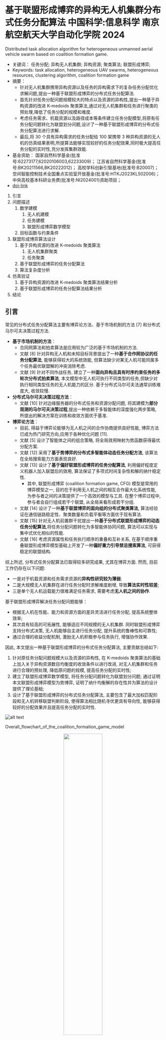 # 基于联盟形成博弈的异构无人机集群分布式任务分配算法 中国科学:信息科学 南京航空航天大学自动化学院 2024

Distributed task allocation algorithm for heterogeneous unmanned aerial vehicle swarm based on coalition formation game.

- 关键词： 任务分配; 异构无人机集群; 异构资源; 聚类算法; 联盟形成博弈;
- Keywords: task allocation, heterogeneous UAV swarms, heterogeneous resources, clustering algorithm, coalition formation game
- 摘要：
  - 针对无人机集群携带异构资源以及任务的异构需求下的复杂任务分配优化求解问题,提出一种基于联盟形成博弈的分布式任务分配算法.
  - 首先针对任务分配问题规模较大的特点以及资源的异构性,提出一种基于异构资源的改进 K-medoids 聚类算法,通过对无人机集群和任务进行聚类的预处理,降低了任务分配的规模和难度.
  - 考虑任务需求、机载资源以及路径成本等条件建立任务分配模型,将原有任务分配问题转化为联盟划分问题,设计了一种基于联盟形成博弈的分布式任务分配算法进行求解.
  - 最后,将 30 个具有异构需求的任务分配给 100 架携带 3 种异构资源的无人机的仿真结果表明,所提算法能够实现较好的任务分配效果,同时极大提高任务分配的实时性,充分发挥集群效能.
- 基金资助： 国家自然科学基金(批准号:62273177,62020106003,62233009)； 江苏省自然科学基金(批准号:BK20211566,BK20222012)； 高校学科创新引智基地(批准号:B20007)； 空间智能控制技术全国重点实验室开放基金(批准号:HTKJ2023KL502006)； 中央高校基本科研业务费(批准号:NI2024001)资助项目；
- [doi-link](https://doi.org/10.1360/ssi-2024-0167)

1. 引言
2. 问题描述
   1. 数学建模
      1. 无人机建模
      2. 任务建模
      3. 联盟形成博弈数学模型
   2. 目标函数与约束条件
3. 联盟形成博弈算法设计
   1. 基于异构资源的改进 K-medoids 聚类算法
      1. 无人机集群聚类
      2. 任务聚类
   2. 基于联盟形成博弈的任务分配算法
   3. 算法复杂度分析
4. 仿真验证
   1. 基于异构资源的改进 K-medoids 聚类算法结果分析
   2. 基于联盟形成博弈的任务分配算法结果分析
5. 结论

## 引言

常见的分布式任务分配算法主要有博弈论方法、基于市场机制的方法 [7] 和分布式马尔可夫决策过程方法.

- **基于市场机制的方法**：
  - 合同网算法和拍卖算法是应用较为广泛的基于市场机制的方法.
  - 文献 [8] 针对异构无人机和未知目标背景提出了一种**基于合作网协议的任务分配算法**, 能够获得较大的系统效能, 但算法缺少对某无人机可能同属多个任务最优联盟解的冲突消除考虑.
  - 文献 [9] 针对不同作战任务, 建立了一种**面向异构且具有时序约束任务的多轮次分布式拍卖算法**, 本文模型中无人机可执行不同类型的任务,但缺少对执行相同类型任务的无人机能力的区分. 基于分布式马尔可夫法通常训练难度大, 收敛较慢.
- **分布式马尔可夫决策过程方法**：
  - 文献 [10] 针对边缘服务器的分布式任务和资源分配问题, 将其建模为**部分观测的马尔可夫决策过程**,提出一种依赖于多智能体的深度强化两步策略, 所提出的解决方案在训练和收敛方面优于基准.
- **博弈论方法**：
  - 目前, 得益于博弈论能够为无人机之间的合作协商提供良好性能, 博弈方法已成为热门研究方向,应用于各种优化问题 [11].
  - 文献 [5] 设计了智能体之间的组合策略, 将全局效用映射为势函数获得最优分配方案.
  - 文献 [12] 采用了**基于势博弈的分布式多智能体动态任务分配方法**, 该算法在全局搜索能力方面表现良好.
  - 文献 [13] 设计了**基于偏好联盟形成博弈的任务分配算法**, 利用偏好程度定义机器人加入联盟后的效用, 算法保证了多项式时间复杂性和解的纳什稳定性.
    - 其中, 联盟形成博弈 (coalition formation game, CFG) 模型是常用的博弈模型之一, 目的在于利用无人机之间的相互合作最大化系统性能, 为参与者之间的决策提供了一个高效的模型与工具. 在整个博弈过程中, 参与者会自行组成若干个联盟, 从全局来看形成若干分组.
  - 文献 [14] 设计了一种**基于联盟博弈的面向组的分布式聚类算法**, 算法经验证在通信链路稳定性、聚类数量和负载平衡等方面优于现有算法.
  - 文献 [15] 针对无人机前置群干扰提出一种**基于分布式联盟形成博弈的动态任务分配算法**,将任务分配问题转化为多智能体协同问题, 算法可以实现与集中式优化相似的性能.
  - 文献 [16] 考虑资源属性和任务执行顺序的重叠和互补关系, 在基于顺序重叠联盟形成博弈模型基础上开发了一种**偏好重力引导禁忌搜索算法**, 可获得稳定的联盟结构.

综上所述, 分布式任务分配算法已取得较多研究成果, 尤其在博弈方面. 然而, 目前工作仍存在以下问题:

- 一是对于机载资源和任务需求资源的**异构性研究较为薄弱**;
- 二是大规模无人机集群在进行任务分配时求解难度剧增, 导致**算法实时性较差**;
- 三是单个无人机运载能力很难满足任务需求, 需要考虑**无人机之间的协作**.

基于联盟形成博弈解决任务分配问题能够：

- 根据无人机在性能、能力和资源方面的差异灵活进行任务分配, 提高系统整体效率;
- 其次具有较高的可拓展性, 能够适应不同规模的无人机集群. 同时联盟形成博弈支持分布式决策, 无人机能够自主进行任务分配, 提升系统的鲁棒性和可靠性;
- 通过合理的收益分配机制, 激励无人机积极参与任务执行, 增强协作效果.

因此, 本文提出一种基于联盟形成博弈的分布式任务分配算法, 主要贡献总结如下:

1. 针对原任务分配问题规模大以及资源的异构性, 在 K-medoids 聚类算法的基础上加入关于异构资源数目均衡度的收敛条件以进行改进, 对无人机集群和任务进行合理的预处理, 降低原问题的规模, 提高任务分配的实时性;
2. 建立了联盟形成博弈数学模型, 将任务分配问题转化为联盟划分问题; 通过证明本文联盟形成博弈模型为势博弈, 证明了纳什均衡解的存在性并为算法的设计提供了理论基础;
3. 设计了基于联盟形成博弈的分布式任务分配算法, 主要包含了最大加权匹配阶段和无人机转移联盟判断阶段, 使得算法相比随机寻优更具有导向性, 能够获得较好的分配效果并且提高任务分配的实时性.

![alt text](images/Overall_flowchart_of_the_coalition_formation_game_model.png)

Overall_flowchart_of_the_coalition_formation_game_model

<p align="center"> <img src="images/Overall_flowchart_of_the_task_allocation_algorithm_based_on_coalition_formation_game.png" width=50%/> </p>

Overall_flowchart_of_the_task_allocation_algorithm_based_on_coalition_formation_game

## List of references

1. Poudel S, Moh S. Task assignment algorithms for unmanned aerial vehicle networks: A comprehensive survey. IEEE Trans Veh Commun, 2022, 35: 100469.
   [doi-link](https://doi.org/10.1016/j.vehcom.2022.100469)
2. 李 鸿一, 陈 锦涛, 任 鸿儒. Random-sampling-based multi-UAV cooperative search planning for high-rise firefighting. Sci Sin-Inf, 2022, 52: 1610-1626.
   [doi-link](https://doi.org/10.1360/SSI-2022-0038)
3. Zhou W, Kuang M, Zhu J. An unmanned air combat system based on swarm intelligence. Sci Sin-Inf, 2020, 50: 363-374.
   [doi-link](https://doi.org/10.1360/SSI-2019-0196)
4. Lei Y Q, Duan H B. Decision-making of multi-UAV combat game via enhanced competitive learning pigeon-inspired optimization. Sci Sin Tech, 2024, 54: 136-148.
   [doi-link](https://doi.org/10.1360/SST-2022-0032)
5. Ju K, Mao Z H, Jiang B, et al. Task allocation and reallocation for heterogeneous multiagent systems based on potential game. Act Autom Sin, 2022, 48: 2416-2428.
6. Cui W, Li R, Feng Y. Distributed Task Allocation for a Multi-UAV System with Time Window Constraints. Drones, 2022, 6:
   [doi-link](https://doi.org/10.3390/drones6090226)
7. Chen X, Wei X M, Xu G Y. Multiple unmanned aerial vehicle decentralized cooperative air combat decision making with fuzzy situation. J Shanghai Jiaotong Univ. 2014, 48: 907-913+921.
8. Yan F, Zhu X, Zhou Z. Real-time task allocation for a heterogeneous multi-UAV simultaneous attack. Sci Sin-Inf, 2019, 49: 555-569.
   [doi-link](https://doi.org/10.1360/N112018-00338)
9. Lyu Y, Zhou R, Li X, et al. Multi-task assignment algorithm based on multi-round distributed auction. J Beijing Univ Aeronaut Astronaut, 2023, 1-14.
10. Chen Y, Sun Y, Yu H. Joint Task and Computing Resource Allocation in Distributed Edge Computing Systems via Multi-Agent Deep Reinforcement Learning. IEEE Trans Netw Sci Eng, 2024, 11: 3479-3494.
    [doi-link](https://doi.org/10.1109/TNSE.2024.3375374)
11. Xu Y, Jiang B, Yang H. Two-Level Game-Based Distributed Optimal Fault-Tolerant Control for Nonlinear Interconnected Systems. IEEE Trans Neural Netw Learn Syst, 2020, 31: 4892-4906.
    [doi-link](https://doi.org/10.1109/TNNLS.2019.2958948)
12. Wu H, Shang H. Potential game for dynamic task allocation in multi-agent system. ISA Trans, 2020, 102: 208-220.
    [doi-link](https://doi.org/10.1016/j.isatra.2020.03.004)
13. Czarnecki E, Dutta A. Scalable hedonic coalition formation for task allocation with heterogeneous robots. Intel Serv Robotics, 2021, 14: 501-517.
    [doi-link](https://doi.org/10.1007/s11370-021-00372-9)
14. Zhang M, Li J, Wu X. Coalition Game Based Distributed Clustering Approach for Group Oriented Unmanned Aerial Vehicle Networks. Drones, 2023, 7:
    [doi-link](https://doi.org/10.3390/drones7020091)
15. Zhang T, Wang Y, Ma Z. Task Assignment in UAV-Enabled Front Jammer Swarm: A Coalition Formation Game Approach. IEEE Trans Aerosp Electron Syst, 2023, 59: 9562-9575.
    [doi-link](https://doi.org/10.1109/TAES.2023.3323441)
16. Qi N, Huang Z, Zhou F. A Task-Driven Sequential Overlapping Coalition Formation Game for Resource Allocation in Heterogeneous UAV Networks. IEEE Trans Mobile Comput, 2023, 22: 4439-4455.
    [doi-link](https://doi.org/10.1109/TMC.2022.3165965)
17. Wang J, Jia G, Lin J. Cooperative task allocation for heterogeneous multi-UAV using multi-objective optimization algorithm. J Cent South Univ, 2020, 27: 432-448.
    [doi-link](https://doi.org/10.1007/s11771-020-4307-0)
18. Gao C, Du Y L, Bu Y N, et al. Heterogeneous UAV swarm grouping deployment for complex multiple tasks. J Syst Eng Electron, 2024, 46: 972-981.
19. Ma Y, Jiang B, Tao G. Uncertainty decomposition-based fault-tolerant adaptive control of flexible spacecraft. IEEE Trans Aerosp Electron Syst, 2015, 51: 1053-1068.
    [doi-link](https://doi.org/10.1109/TAES.2014.130032)
20. Mao Z, Jiang B, Shi P. Fault-tolerant control for a class of nonlinear sampled-data systems via a Euler approximate observer. Automatica, 2010, 46: 1852-1859.
    [doi-link](https://doi.org/10.1016/j.automatica.2010.06.052)
